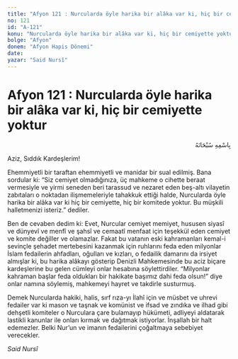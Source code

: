 ```yaml
---
title: "Afyon 121 : Nurcularda öyle harika bir alâka var ki, hiç bir cemiyette yoktur"
no: 121
id: "A-121"
konu: "Nurcularda öyle harika bir alâka var ki, hiç bir cemiyette yoktur"
bolge: "Afyon"
donem: "Afyon Hapis Dönemi"
date: 
yazar: "Said Nursî"
---
```


# Afyon 121 : Nurcularda öyle harika bir alâka var ki, hiç bir cemiyette yoktur

<p class="arabic" dir="rtl" title="Meal: “Her türlü noksan sıfatlardan yüce olan Allah’ın adıyla.”">بِاسْمِهِ سُبْحَانَهُ</p>

Aziz, Sıddık Kardeşlerim!

Ehemmiyetli bir taraftan ehemmiyetli ve manidar bir sual edilmiş. Bana sordular ki: “Siz cemiyet olmadığınıza, üç mahkeme o cihette beraat vermesiyle ve yirmi seneden beri tarassud ve nezaret eden beş-altı vilayetin zabıtaları o noktadan ilişmemeleriyle tahakkuk ettiği halde, Nurcularda öyle harika bir alâka var ki hiç bir cemiyette, hiç bir komitede yoktur. Bu müşkili halletmenizi isteriz.” dediler.

Ben de cevaben dedim ki: Evet, Nurcular cemiyet memiyet, hususen siyasî ve dünyevî ve menfî ve şahsî ve cemaatî menfaat için teşekkül eden cemiyet ve komite değiller ve olamazlar. Fakat bu vatanın eski kahramanları kemal-i sevinçle şehadet mertebesini kazanmak için ruhlarını feda eden milyonlar İslam fedailerin ahfadları, oğulları ve kızları, o fedailik damarını da irsiyet almışlar ki, bu harika alâkayı gösterip Denizli Mahkemesinde bu aciz biçare kardeşlerine bu gelen cümleyi onlar hesabına söylettirdiler. “Milyonlar kahraman başlar feda oldukları bir hakikate başımız dahi feda olsun!” diye onlar namına söylemiş, mahkemeyi hayret ve takdirle susturmuş.

Demek Nurcularda hakiki, halis, sırf rıza-yı İlahî için ve müsbet ve uhrevi fedailer var ki mason ve taşnak ve komünist ve ifsad ve zındıka ve ilhad gibi dehşetli komiteler o Nurculara çare bulamayıp hükümeti, adliyeyi aldatarak lastikli kanunlar ile onları kırmak ve dağıtmak istiyorlar. İnşallah bir halt edemezler. Belki Nur’un ve imanın fedailerini çoğaltmaya sebebiyet verecekler.

*Said Nursî*
